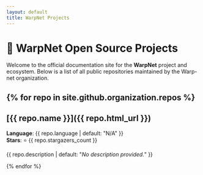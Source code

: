 ```yaml
---
layout: default
title: WarpNet Projects
---
```


# 🚀 WarpNet Open Source Projects

Welcome to the official documentation site for the **WarpNet** project and ecosystem. Below is a list of all public repositories maintained by the Warp-net organization.

{% for repo in site.github.organization.repos %}
---

## [{{ repo.name }}]({{ repo.html_url }})
**Language**: {{ repo.language | default: "N/A" }}  
**Stars**: ⭐ {{ repo.stargazers_count }}  

{{ repo.description | default: "_No description provided._" }}

{% endfor %}
